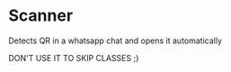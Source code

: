 # Scanner
Detects QR in a whatsapp chat and opens it automatically

DON'T USE IT TO SKIP CLASSES ;)
